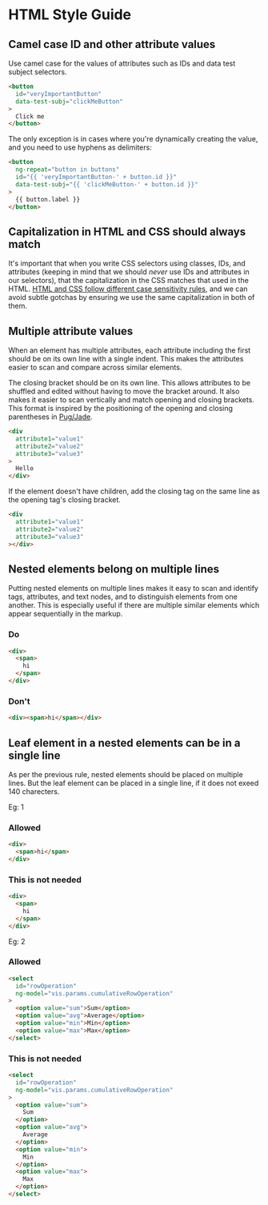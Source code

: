 # HTML Style Guide

## Camel case ID and other attribute values

Use camel case for the values of attributes such as IDs and data test subject selectors.

```html
<button
  id="veryImportantButton"
  data-test-subj="clickMeButton"
>
  Click me
</button>
```

The only exception is in cases where you're dynamically creating the value, and you need to use
hyphens as delimiters:

```html
<button
  ng-repeat="button in buttons"
  id="{{ 'veryImportantButton-' + button.id }}"
  data-test-subj="{{ 'clickMeButton-' + button.id }}"
>
  {{ button.label }}
</button>
```

## Capitalization in HTML and CSS should always match

It's important that when you write CSS selectors using classes, IDs, and attributes
(keeping in mind that we should _never_ use IDs and attributes in our selectors), that the
capitalization in the CSS matches that used in the HTML. [HTML and CSS follow different case sensitivity rules](http://reference.sitepoint.com/css/casesensitivity), and we can avoid subtle gotchas by ensuring we use the
same capitalization in both of them.

## Multiple attribute values

When an element has multiple attributes, each attribute including the first should be on its own line with a single indent.
This makes the attributes easier to scan and compare across similar elements.

The closing bracket should be on its own line. This allows attributes to be shuffled and edited without having to move the bracket around. It also makes it easier to scan vertically and match opening and closing brackets. This format
is inspired by the positioning of the opening and closing parentheses in [Pug/Jade](https://pugjs.org/language/attributes.html#multiline-attributes).

```html
<div
  attribute1="value1"
  attribute2="value2"
  attribute3="value3"
>
  Hello
</div>
```

If the element doesn't have children, add the closing tag on the same line as the opening tag's closing bracket.

```html
<div
  attribute1="value1"
  attribute2="value2"
  attribute3="value3"
></div>
```

## Nested elements belong on multiple lines

Putting nested elements on multiple lines makes it easy to scan and identify tags, attributes, and text
nodes, and to distinguish elements from one another. This is especially useful if there are multiple
similar elements which appear sequentially in the markup.

### Do

```html
<div>
  <span>
    hi
  </span>
</div>
```

### Don't

```html
<div><span>hi</span></div>
```

## Leaf element in a nested elements can be in a single line

As per the previous rule, nested elements should be placed on multiple lines. But the leaf element can be placed in a single line, if it does not exeed 140 charecters.

Eg: 1

### Allowed

```html
<div>
  <span>hi</span>
</div>
```

### This is not needed

```html
<div>
  <span>
    hi
  </span>
</div>
```

Eg: 2

### Allowed

```html
<select
  id="rowOperation"
  ng-model="vis.params.cumulativeRowOperation"
>
  <option value="sum">Sum</option>
  <option value="avg">Average</option>
  <option value="min">Min</option>
  <option value="max">Max</option>
</select>
```
### This is not needed

```html
<select
  id="rowOperation"
  ng-model="vis.params.cumulativeRowOperation"
>
  <option value="sum">
    Sum
  </option>
  <option value="avg">
    Average
  </option>
  <option value="min">
    Min
  </option>
  <option value="max">
    Max
  </option>
</select>
```
